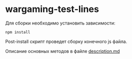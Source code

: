 # wargaming-test-lines

Для сборки необходимо установить зависимости:
    
    npm install

Post-install скрипт проведет сборку конечного js файла.

Описание основных методов в файле [description.md](description.md)
